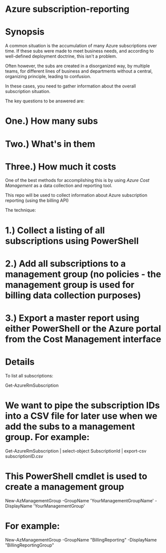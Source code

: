 # Azure subscription-reporting

# Synopsis

A common situation is the accumulation of many Azure subscriptions over time. If these subs were made to meet business needs, and according to well-defined deployment doctrine, this isn't a problem. 

Often however, the subs are created in a disorganized way, by multiple teams, for different lines of business and departments without a central, organizing principle, leading to confusion.

In these cases, you need to gather information about the overall subscription situation. 

The key questions to be answered are: 

# One.) How many subs 

# Two.) What's in them

# Three.) How much it costs

One of the best methods for accomplishing this is by using *Azure Cost Management* as a data collection and reporting tool.


This repo will be used to collect information about Azure subscription reporting (using the billing API)

The technique:

# 1.) Collect a listing of all subscriptions using PowerShell

# 2.) Add all subscriptions to a management group (no policies - the management group is used for billing data collection purposes)

# 3.) Export a master report using either PowerShell or the Azure portal from the Cost Management interface

#

# Details

To list all subscriptions:

Get-AzureRmSubscription 

# We want to pipe the subscription IDs into a CSV file for later use when we add the subs to a management group. For example:

Get-AzureRmSubscription | select-object SubscriptionId | export-csv subscriptionID.csv

# This PowerShell cmdlet is used to create a management group

New-AzManagementGroup -GroupName 'YourManagementGroupName' -DisplayName 'YourManagementGroup'

# For example:

New-AzManagementGroup -GroupName "BillingReporting" -DisplayName "BillingReportingGroup"

# 

